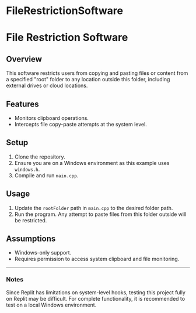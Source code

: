 # FileRestrictionSoftware

# File Restriction Software

## Overview
This software restricts users from copying and pasting files or content from a specified "root" folder to any location outside this folder, including external drives or cloud locations.

## Features
- Monitors clipboard operations.
- Intercepts file copy-paste attempts at the system level.

## Setup
1. Clone the repository.
2. Ensure you are on a Windows environment as this example uses `windows.h`.
3. Compile and run `main.cpp`.

## Usage
1. Update the `rootFolder` path in `main.cpp` to the desired folder path.
2. Run the program. Any attempt to paste files from this folder outside will be restricted.

## Assumptions
- Windows-only support.
- Requires permission to access system clipboard and file monitoring.

---

### Notes
Since Replit has limitations on system-level hooks, testing this project fully on Replit may be difficult. For complete functionality, it is recommended to test on a local Windows environment.
